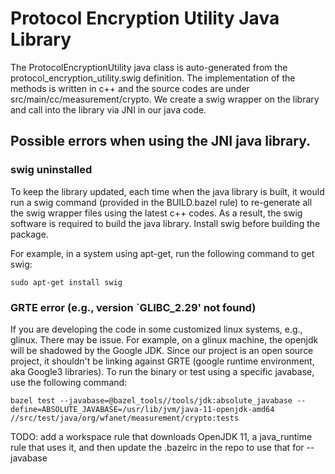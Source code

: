 # Protocol Encryption Utility Java Library

The ProtocolEncryptionUtility java class is auto-generated from the
protocol_encryption_utility.swig definition. The implementation of the methods
is written in c++ and the source codes are under src/main/cc/measurement/crypto.
We create a swig wrapper on the library and call into the library via JNI in our
java code.

## Possible errors when using the JNI java library.

### swig uninstalled

To keep the library updated, each time when the java library is built, it would
run a swig command (provided in the BUILD.bazel rule) to re-generate all the
swig wrapper files using the latest c++ codes. As a result, the swig software is
required to build the java library. Install swig before building the package.

For example, in a system using apt-get, run the following command to get swig:

```shell
sudo apt-get install swig
```

### GRTE error (e.g., version `GLIBC_2.29' not found)

If you are developing the code in some customized linux systems, e.g., glinux.
There may be issue. For example, on a glinux machine, the openjdk will be
shadowed by the Google JDK. Since our project is an open source project, it
shouldn't be linking against GRTE (google runtime environment, aka Google3
libraries). To run the binary or test using a specific javabase, use the
following command:

```
bazel test --javabase=@bazel_tools//tools/jdk:absolute_javabase --define=ABSOLUTE_JAVABASE=/usr/lib/jvm/java-11-openjdk-amd64 //src/test/java/org/wfanet/measurement/crypto:tests
```

TODO: add a workspace rule that downloads OpenJDK 11, a java_runtime rule that
uses it, and then update the .bazelrc in the repo to use that for --javabase
